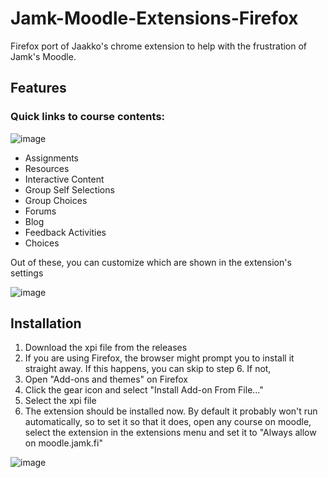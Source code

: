 # Jamk-Moodle-Extensions-Firefox
Firefox port of Jaakko's chrome extension to help with the frustration of Jamk's Moodle.

## Features
### Quick links to course contents:
![image](https://github.com/jaakop/Jamk-Moodle-Extensions/assets/10682098/12a52fb3-a1c4-4840-9b53-b3e237cb5820)

- Assignments
- Resources
- Interactive Content
- Group Self Selections
- Group Choices
- Forums
- Blog
- Feedback Activities
- Choices

Out of these, you can customize which are shown in the extension's settings

![image](https://github.com/jaakop/Jamk-Moodle-Extensions/assets/10682098/dd68afee-c9d2-4fe3-89a6-6f361235bf92)


## Installation
1. Download the xpi file from the releases
2. If you are using Firefox, the browser might prompt you to install it straight away. If this happens, you can skip to step 6. If not,
3. Open "Add-ons and themes" on Firefox
4. Click the gear icon and select "Install Add-on From File..."
5. Select the xpi file
6. The extension should be installed now. By default it probably won't run automatically, so to set it so that it does, open any course on moodle, select the extension in the extensions menu and set it to "Always allow on moodle.jamk.fi"

![image](https://i.imgur.com/oFJGgr4.png)
